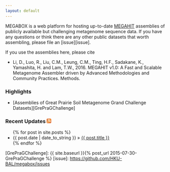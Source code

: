 ```yaml
---
layout: default
---
```


MEGABOX is a web platform for hosting up-to-date [MEGAHIT][MEGAHIT] assemblies of publicly available but challenging metagenome sequence data. If you have any questions or think there are any other public datasets that worth assembling, please file an [issue][issue].

If you use the assemblies here, please cite

* Li, D., Luo, R., Liu, C.M., Leung, C.M., Ting, H.F., Sadakane, K., Yamashita, H. and Lam, T.W., 2016. MEGAHIT v1.0: A Fast and Scalable Metagenome Assembler driven by Advanced Methodologies and Community Practices. Methods.

### Highlights
* [Assemblies of Great Prairie Soil Metagenome Grand Challenge Datasets][GrePraGChallenge]

### Recent Updates [![](images/feed-icon-14x14.png)](feed.xml)

<ul class="posts">
  {% for post in site.posts %}
    <li><span>{{ post.date | date_to_string }}</span> &raquo; <a href="{{ site.baseurl }}{{ post.url }}">{{ post.title }}</a></li>
  {% endfor %}
</ul>

[MEGAHIT]: https://github.com/voutcn/megahit
[GrePraGChallenge]: {{ site.baseurl }}{% post_url 2015-07-30-GrePraGChallenge %}
[issue]: https://github.com/HKU-BAL/megabox/issues